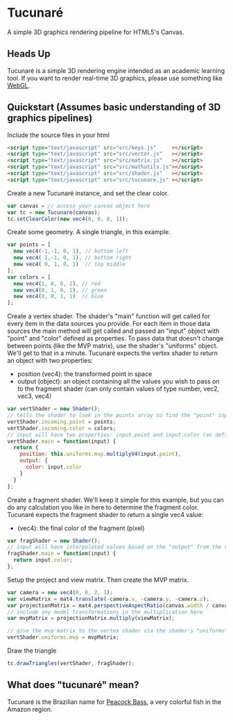 # Tucunaré
A simple 3D graphics rendering pipeline for HTML5's Canvas.

## Heads Up
Tucunaré is a simple 3D rendering engine intended as an academic learning tool. If you want to render real-time 3D graphics, please use something like [WebGL](https://get.webgl.org/).

## Quickstart (Assumes basic understanding of 3D graphics pipelines)
Include the source files in your html
```html
<script type="text/javascript" src="src/keys.js"     ></script>
<script type="text/javascript" src="src/vector.js"   ></script>
<script type="text/javascript" src="src/matrix.js"   ></script>
<script type="text/javascript" src="src/mathutils.js"></script>
<script type="text/javascript" src="src/shader.js"   ></script>
<script type="text/javascript" src="src/tucunare.js" ></script>
```
Create a new Tucunaré instance, and set the clear color.
```javascript
var canvas = // access your canvas object here
var tc = new Tucunare(canvas);
tc.setClearColor(new vec4(0, 0, 0, 1));
```
Create some geometry. A single triangle, in this example.
```javascript
var points = [
  new vec4(-1,-1, 0, 1), // bottom left
  new vec4( 1,-1, 0, 1), // bottom right
  new vec4( 0, 1, 0, 1)  // top middle
];
var colors = [
  new vec4(1, 0, 0, 1), // red
  new vec4(0, 1, 0, 1), // green
  new vec4(0, 0, 1, 1)  // blue
];
```
Create a vertex shader. The shader's "main" function will get called for every item in the data sources you provide. For each item in those data sources the main method will get called and passed an "input" object with "point" and "color" defined as properties. To pass data that doesn't change between points (like the MVP matrix), use the shader's "uniforms" object. We'll get to that in a minute.
Tucunaré expects the vertex shader to return an object with two properties:
* position (vec4): the transformed point in space
* output (object): an object containing all the values you wish to pass on to the fragment shader (can only contain values of type number, vec2, vec3, vec4)
```javascript
var vertShader = new Shader();
// tells the shader to look in the points array to find the "point" input and the colors array to find the "color" input
vertShader.incoming.point = points;
vertShader.incoming.color = colors;
// input will have two properties: input.point and input.color (as defined above)
vertShader.main = function(input) {
  return {
    position: this.uniforms.mvp.multiplyV4(input.point),
    output: {
      color: input.color
    }
  }
};
```
Create a fragment shader. We'll keep it simple for this example, but you can do any calculation you like in here to determine the fragment color. Tucunaré expects the fragment shader to return a single vec4 value:
* (vec4): the final color of the fragment (pixel)
```javascript
var fragShader = new Shader();
// input will have interpolated values based on the "output" from the vertex shader. in this case, "color"
fragShader.main = function(input) {
  return input.color;
};
```
Setup the project and view matrix. Then create the MVP matrix.
```javascript
var camera = new vec4(0, 0, 2, 1);
var viewMatrix = mat4.translate(-camera.x, -camera.y, -camera.z);
var projectionMatrix = mat4.perspectiveAspectRatio(canvas.width / canvas.height, 75, 0.1, 1000);
// include any model transformations in the multiplication here
var mvpMatrix = projectionMatrix.multiply(viewMatrix);

// give the mvp matrix to the vertex shader via the shader's "uniforms" object
vertShader.uniforms.mvp = mvpMatrix;
```
Draw the triangle
```javascript
tc.drawTriangles(vertShader, fragShader);
```
## What does "tucunaré" mean?
Tucunaré is the Brazilian name for [Peacock Bass](https://en.wikipedia.org/wiki/Peacock_bass), a very colorful fish in the Amazon region.
